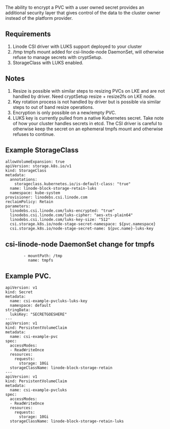 The ability to encrypt a PVC with a user owned secret provides an additional security layer that gives control of the data to the cluster owner instead of the platform provider.

## Requirements

1.  Linode CSI driver with LUKS support deployed to your cluster
2.  /tmp tmpfs mount added for csi-linode-node DaemonSet, will otherwise refuse to manage secrets with cryptSetup.
3.  StorageClass with LUKS enabled.

## Notes

1.  Resize is possible with similar steps to resizing PVCs on LKE and are
not handled by driver.  Need cryptSetup resize + resize2fs on LKE node.
2.  Key rotation process is not handled by driver but is possible via similar steps to out of band resize operations.
3.  Encryption is only possible on a new/empty PVC.
4.  LUKS key is currently pulled from a native Kubernetes secret.  Take note of how your cluster handles secrets in etcd.  The CSI driver is careful to otherwise keep the secret on an ephemeral tmpfs mount and otherwise refuses to continue.

## Example StorageClass

```
allowVolumeExpansion: true
apiVersion: storage.k8s.io/v1
kind: StorageClass
metadata:
  annotations:
    storageclass.kubernetes.io/is-default-class: "true"
  name: linode-block-storage-retain-luks
  namespace: kube-system
provisioner: linodebs.csi.linode.com
reclaimPolicy: Retain
parameters:
  linodebs.csi.linode.com/luks-encrypted: "true"
  linodebs.csi.linode.com/luks-cipher: "aes-xts-plain64"
  linodebs.csi.linode.com/luks-key-size: "512"
  csi.storage.k8s.io/node-stage-secret-namespace: ${pvc.namespace}
  csi.storage.k8s.io/node-stage-secret-name: ${pvc.name}-luks-key
```


## csi-linode-node DaemonSet change for tmpfs

```
        - mountPath: /tmp
          name: tmpfs
```

## Example PVC.

```
apiVersion: v1
kind: Secret
metadata:
  name: csi-example-pvcluks-luks-key
  namespace: default
stringData:
  luksKey: "SECRETGOESHERE"
---
apiVersion: v1
kind: PersistentVolumeClaim
metadata:
  name: csi-example-pvc
spec:
  accessModes:
  - ReadWriteOnce
  resources:
    requests:
      storage: 10Gi
  storageClassName: linode-block-storage-retain
---
apiVersion: v1
kind: PersistentVolumeClaim
metadata:
  name: csi-example-pvcluks
spec:
  accessModes:
  - ReadWriteOnce
  resources:
    requests:
      storage: 10Gi
  storageClassName: linode-block-storage-retain-luks
```
